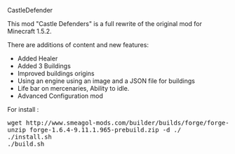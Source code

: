 CastleDefender

This mod "Castle Defenders" is a full rewrite of the original mod for Minecraft 1.5.2.

There are additions of content and new features:

  - Added Healer
  - Added 3 Buildings
  - Improved buildings origins
  - Using an engine using an image and a JSON file for buildings
  - Life bar on mercenaries, Ability to idle.
  - Advanced Configuration mod
  
For install :

<pre>
wget http://www.smeagol-mods.com/builder/builds/forge/forge-1.6.4-9.11.1.965-prebuild.zip
unzip forge-1.6.4-9.11.1.965-prebuild.zip -d ./
./install.sh
./build.sh
</pre>

